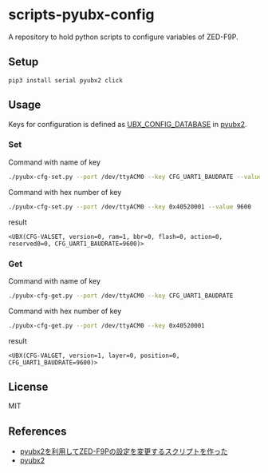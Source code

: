 # scripts-pyubx-config

A repository to hold python scripts to configure variables of ZED-F9P.

## Setup

```
pip3 install serial pyubx2 click
```

## Usage

Keys for configuration is defined as [UBX_CONFIG_DATABASE](https://github.com/semuconsulting/pyubx2/blob/b55d97c5c4f7f0d4547b24074efd4caead090e60/src/pyubx2/ubxtypes_configdb.py#L69) in [pyubx2](https://github.com/semuconsulting/pyubx2).

### Set

Command with name of key
```sh
./pyubx-cfg-set.py --port /dev/ttyACM0 --key CFG_UART1_BAUDRATE --value 9600
```

Command with hex number of key
```sh
./pyubx-cfg-set.py --port /dev/ttyACM0 --key 0x40520001 --value 9600
```

result
```
<UBX(CFG-VALSET, version=0, ram=1, bbr=0, flash=0, action=0, reserved0=0, CFG_UART1_BAUDRATE=9600)>
```

### Get

Command with name of key
```sh
./pyubx-cfg-get.py --port /dev/ttyACM0 --key CFG_UART1_BAUDRATE
```

Command with hex number of key
```sh
./pyubx-cfg-get.py --port /dev/ttyACM0 --key 0x40520001
```

result
```
<UBX(CFG-VALGET, version=1, layer=0, position=0, CFG_UART1_BAUDRATE=9600)>
```

## License

MIT

## References

- [pyubx2を利用してZED-F9Pの設定を変更するスクリプトを作った](https://asukiaaa.blogspot.com/2024/02/config-command-for-zed-f9p-with-using-pyubx2.html)
- [pyubx2](https://github.com/semuconsulting/pyubx2)
